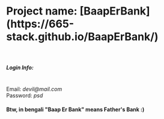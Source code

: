 <h1> Project name: [BaapErBank](https://665-stack.github.io/BaapErBank/) </h1>
<br>
<h5> Login Info: </h5>
<br>
Email: <i>devil@mail.com</i>
<br>
Password: <i>psd</i>
<br>

<h4> Btw, in bengali "Baap Er Bank" means Father's Bank :) </h4>
